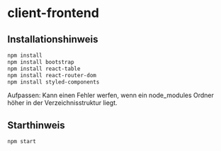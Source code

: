# client-frontend

## Installationshinweis

```txt
npm install 
npm install bootstrap
npm install react-table
npm install react-router-dom
npm install styled-components
```
Aufpassen: Kann einen Fehler werfen, wenn ein node_modules Ordner höher in der
Verzeichnisstruktur liegt.

## Starthinweis

```txt
npm start
```
